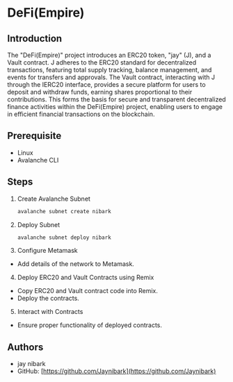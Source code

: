 # DeFi(Empire)

## Introduction

The "DeFi(Empire)" project introduces an ERC20 token, "jay" (J), and a Vault contract. J adheres to the ERC20 standard for decentralized transactions, featuring total supply tracking, balance management, and events for transfers and approvals. The Vault contract, interacting with J through the IERC20 interface, provides a secure platform for users to deposit and withdraw funds, earning shares proportional to their contributions. This forms the basis for secure and transparent decentralized finance activities within the DeFi(Empire) project, enabling users to engage in efficient financial transactions on the blockchain.

## Prerequisite

- Linux
- Avalanche CLI

## Steps

1. Create Avalanche Subnet
   ```bash
   avalanche subnet create nibark
   ```
2. Deploy Subnet
   ```bash
   avalanche subnet deploy nibark
   ```
3. Configure Metamask

- Add details of the network to Metamask.

4. Deploy ERC20 and Vault Contracts using Remix

- Copy ERC20 and Vault contract code into Remix.
- Deploy the contracts.

5. Interact with Contracts

- Ensure proper functionality of deployed contracts.

## Authors

- jay nibark
- GitHub: [https://github.com/Jaynibark](https://github.com/Jaynibark)
